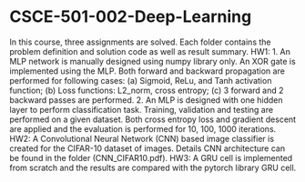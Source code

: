 # CSCE-501-002-Deep-Learning
In this course, three assignments are solved. Each folder contains the problem definition and solution code as well as result summary.
HW1: 1. An MLP network is manually designed using numpy library only. An XOR gate is implemented using the MLP. Both forward and backward propagation are performed for following cases: (a) Sigmoid, ReLu, and Tanh activation function; (b) Loss functions: L2_norm, cross entropy; (c) 3 forward and 2 backward passes are performed.
2. An MLP is designed with one hidden layer to perform classification task. Training, validation and testing are performed on a given dataset. Both cross entropy loss and gradient descent are applied and the evaluation is performed for 10, 100, 1000 iterations.
HW2: A Convolutional Neural Network (CNN) based image classifier is created  for the CIFAR-10 dataset of images. Details CNN architecture can be found in the folder (CNN_CIFAR10.pdf).
HW3: A GRU cell is implemented from scratch and the results are compared with the pytorch library GRU cell.

